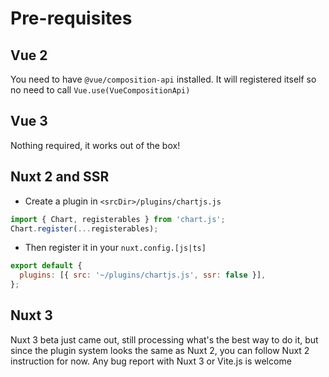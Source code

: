 # Pre-requisites

## Vue 2

You need to have `@vue/composition-api` installed. It will registered itself so no need to call `Vue.use(VueCompositionApi)`

## Vue 3

Nothing required, it works out of the box!

## Nuxt 2 and SSR

- Create a plugin in `<srcDir>/plugins/chartjs.js`

```js
import { Chart, registerables } from 'chart.js';
Chart.register(...registerables);
```

- Then register it in your `nuxt.config.[js|ts]`

```js
export default {
  plugins: [{ src: '~/plugins/chartjs.js', ssr: false }],
};
```

## Nuxt 3

Nuxt 3 beta just came out, still processing what's the best way to do it, but since the plugin system looks the same as Nuxt 2, you can follow Nuxt 2 instruction for now.
Any bug report with Nuxt 3 or Vite.js is welcome
